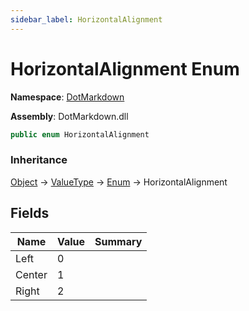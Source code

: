 ```yaml
---
sidebar_label: HorizontalAlignment
---
```


# HorizontalAlignment Enum

**Namespace**: [DotMarkdown](../index.md)

**Assembly**: DotMarkdown\.dll

```csharp
public enum HorizontalAlignment
```

### Inheritance

[Object](https://docs.microsoft.com/en-us/dotnet/api/system.object) &#x2192; [ValueType](https://docs.microsoft.com/en-us/dotnet/api/system.valuetype) &#x2192; [Enum](https://docs.microsoft.com/en-us/dotnet/api/system.enum) &#x2192; HorizontalAlignment

## Fields

| Name | Value | Summary |
| ---- | ----- | ------- |
| Left | 0 |
| Center | 1 |
| Right | 2 |

